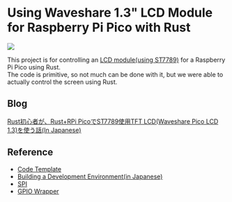 # Using Waveshare 1.3" LCD Module for Raspberry Pi Pico with Rust

[![](https://img.youtube.com/vi/UnVssEl5PBc/0.jpg)](https://www.youtube.com/watch?v=UnVssEl5PBc)

This project is for controlling an [LCD module(using ST7789)](https://www.waveshare.com/wiki/Pico-LCD-1.3) for a Raspberry Pi Pico using Rust.  
The code is primitive, so not much can be done with it, but we were able to actually control the screen using Rust.  

## Blog

[Rust初心者が、Rust+RPi PicoでST7789使用TFT LCD(Waveshare Pico LCD 1.3)を使う話(In Japanese)](https://www.shtsno24.tokyo/2022/05/rustrustrpi-picost7789tft-lcdwaveshare.html)

## Reference

* [Code Template](https://github.com/rp-rs/rp2040-project-template)   
* [Building a Development Environment(in Japanese)](https://qiita.com/ochaochaocha3/items/1969d76debd6d3b42269)
* [SPI](https://github.com/rp-rs/rp-hal/blob/main/rp2040-hal/examples/spi.rs)
* [GPIO Wrapper](https://github.com/rp-rs/rp-hal/blob/main/boards/rp-pico/examples/pico_spi_sd_card.rs)
